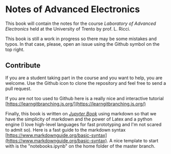 # Notes of Advanced Electronics
This book will contain the notes for the course _Laboratory of Advanced Electronics_ held at the University of Trento by prof. L. Ricci.

This book is still a work in progress so there may be some mistakes and typos. In that case, please, open an issue using the Github symbol on the top right.


## Contribute
If you are a student taking part in the course and you want to help, you are welcome. Use the Github icon to clone the repository and feel free to send a pull request.


If you are not too used to Github here is a really nice and interactive tutorial
[https://learngitbranching.js.org/](https://learngitbranching.js.org/)

Finally, this book is written on [_Jupyter Book_](https://jupyterbook.org) using markdown so that we have the simplicity of markdown and the power of Latex and a python engine (I love high-level languages for fast prototyping and I'm not scared to admit so). Here is a fast guide to the markdown syntax [https://www.markdownguide.org/basic-syntax](https://www.markdownguide.org/basic-syntax). A nice template to start with is the "notebooks.ipynb" on the home folder of the master branch.
